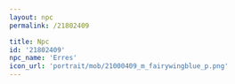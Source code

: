 ```yaml
---
layout: npc
permalink: /21802409

title: Npc
id: '21802409'
npc_name: 'Erres'
icon_url: 'portrait/mob/21000409_m_fairywingblue_p.png'
---
```

